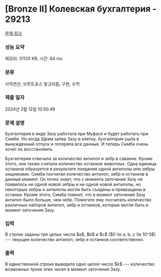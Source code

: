 # [Bronze II] Колевская бухгалтерия - 29213 

[문제 링크](https://www.acmicpc.net/problem/29213) 

### 성능 요약

메모리: 31120 KB, 시간: 84 ms

### 분류

사칙연산, 브루트포스 알고리즘, 구현, 수학

### 제출 일자

2024년 3월 12일 10:50:49

### 문제 설명

<p>Бухгалтерия в виде Зазу работала при Муфасе и будет работать при Симбе. Но когда Шрам запер Зазу в клетку, бухгалтерия ушла в вынужденный отпуск и потеряла все данные. И теперь Симба очень хочет их восстановить.</p>

<p>Бухгалтерия отвечала за количество антилоп и зебр в саванне. Кроме этого, она также считала количество останков животных. Одна единица останков образуется в результате поедания одной антилопы или зебры хищниками. Симба посчитал количество антилоп, зебр и останков в данный момент. Он точно знает, что с момента заточения Зазу не появилось ни одной новой зебры и ни одной новой антилопы, но некоторые зебры и антилопы могли быть съедены и превращены в останки. Кроме этого, Симба помнит, что в момент заточения Зазу антилоп было больше, чем зебр. Помогите ему посчитать количество различных наборов антилоп, зебр и останков, которые могли быть в момент заточения Зазу.</p>

### 입력 

 <p>В строке заданы три целых числа $a$, $b$ и $c$ ($0 \le a, b, c \le 10^3$) --- текущее количество антилоп, зебр и останков соответственно.</p>

### 출력 

 <p>В единственной строке выведите одно целое число $k$ --- количество возможных троек этих чисел в момент заточения Зазу.</p>

